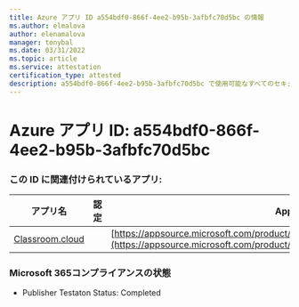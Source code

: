```yaml
---
title: Azure アプリ ID a554bdf0-866f-4ee2-b95b-3afbfc70d5bc の情報
ms.author: elmalova
author: elenamalova
manager: tonybal
ms.date: 03/31/2022
ms.topic: article
ms.service: attestation
certification_type: attested
description: a554bdf0-866f-4ee2-b95b-3afbfc70d5bc で使用可能なすべてのセキュリティおよびコンプライアンス情報。
---
```

# <a name="azure-app-id-a554bdf0-866f-4ee2-b95b-3afbfc70d5bc"></a>Azure アプリ ID: a554bdf0-866f-4ee2-b95b-3afbfc70d5bc


### <a name="apps-associated-with-this-id"></a>この ID に関連付けられているアプリ:
| **アプリ名** | **認定** | **AppSource での表示** |
|--------------|---------------|-----------------------|
| [Classroom.cloud](../forward/netsupportltd1595255396224.classroom_cloud.md) |  | [https://appsource.microsoft.com/product/office/netsupportltd1595255396224.classroom_cloud](https://appsource.microsoft.com/product/office/netsupportltd1595255396224.classroom_cloud) |

### <a name="microsoft-365-app-compliance-status"></a>Microsoft 365コンプライアンスの状態
- Publisher Testaton Status: Completed
